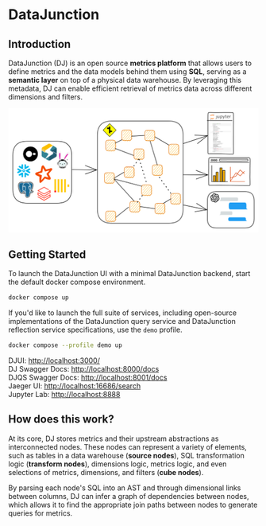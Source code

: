 # DataJunction

## Introduction

DataJunction (DJ) is an open source **metrics platform** that allows users to define
metrics and the data models behind them using **SQL**, serving as a **semantic layer**
on top of a physical data warehouse. By leveraging this metadata, DJ can enable efficient
retrieval of metrics data across different dimensions and filters.

![DataJunction](docs/static/datajunction-illustration.png)

## Getting Started

To launch the DataJunction UI with a minimal DataJunction backend, start the default docker compose environment.

```sh
docker compose up
```

If you'd like to launch the full suite of services, including open-source implementations of the DataJunction query service and
DataJunction reflection service specifications, use the `demo` profile.

```sh
docker compose --profile demo up
```

DJUI: [http://localhost:3000/](http://localhost:3000/)  
DJ Swagger Docs: [http://localhost:8000/docs](http://localhost:8000/docs)  
DJQS Swagger Docs: [http://localhost:8001/docs](http://localhost:8001/docs)  
Jaeger UI: [http://localhost:16686/search](http://localhost:16686/search)  
Jupyter Lab: [http://localhost:8888](http://localhost:8888)  

## How does this work?

At its core, DJ stores metrics and their upstream abstractions as interconnected nodes.
These nodes can represent a variety of elements, such as tables in a data warehouse
(**source nodes**), SQL transformation logic (**transform nodes**), dimensions logic,
metrics logic, and even selections of metrics, dimensions, and filters (**cube nodes**).

By parsing each node's SQL into an AST and through dimensional links between columns,
DJ can infer a graph of dependencies between nodes, which allows it to find the
appropriate join paths between nodes to generate queries for metrics.
